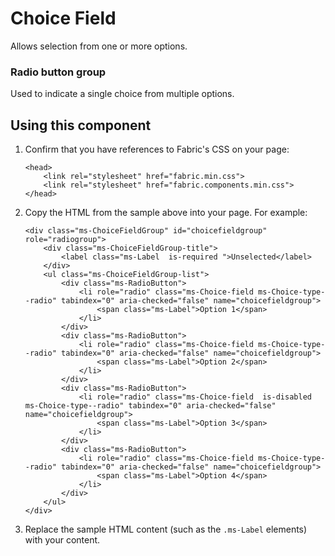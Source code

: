 # Choice Field
Allows selection from one or more options.

### Radio button group
Used to indicate a single choice from multiple options.

<!---
{{> ChoiceFieldGroupElem props=ChoiceFieldGroupModels.props }}
--->

<!---
{{> ChoiceFieldGroupJS }}
--->

## Using this component
1. Confirm that you have references to Fabric's CSS on your page:
    ```
    <head> 
        <link rel="stylesheet" href="fabric.min.css">
        <link rel="stylesheet" href="fabric.components.min.css">
    </head>
    ```
2. Copy the HTML from the sample above into your page. For example:
    ```
    <div class="ms-ChoiceFieldGroup" id="choicefieldgroup" role="radiogroup">
        <div class="ms-ChoiceFieldGroup-title">
            <label class="ms-Label  is-required ">Unselected</label>
        </div>
        <ul class="ms-ChoiceFieldGroup-list">
            <div class="ms-RadioButton">
                <li role="radio" class="ms-Choice-field ms-Choice-type--radio" tabindex="0" aria-checked="false" name="choicefieldgroup">
                    <span class="ms-Label">Option 1</span>
                </li>
            </div>
            <div class="ms-RadioButton">
                <li role="radio" class="ms-Choice-field ms-Choice-type--radio" tabindex="0" aria-checked="false" name="choicefieldgroup">
                    <span class="ms-Label">Option 2</span>
                </li>
            </div>
            <div class="ms-RadioButton">
                <li role="radio" class="ms-Choice-field  is-disabled ms-Choice-type--radio" tabindex="0" aria-checked="false" name="choicefieldgroup">
                    <span class="ms-Label">Option 3</span>
                </li>
            </div>
            <div class="ms-RadioButton">
                <li role="radio" class="ms-Choice-field ms-Choice-type--radio" tabindex="0" aria-checked="false" name="choicefieldgroup">
                    <span class="ms-Label">Option 4</span>
                </li>
            </div>
        </ul>
    </div>
    ```
3. Replace the sample HTML content (such as the `.ms-Label` elements) with your content.